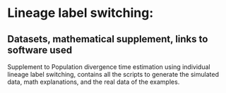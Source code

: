 # Lineage label switching: 
## Datasets, mathematical supplement, links to software used 
Supplement to Population divergence time estimation using individual lineage label switching, contains all the scripts to generate the simulated data, math explanations, and the real data of the examples. 
